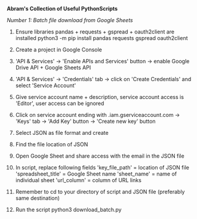 **Abram's Collection of Useful  PythonScripts**



_Number 1: Batch file download from Google Sheets_

1. Ensure libraries pandas + requests + gspread + oauth2client are installed
   python3 -m pip install pandas requests gspread oauth2client

2. Create a project in Google Console
  
3. 'API & Services' -> 'Enable APIs and Services' button -> enable Google Drive API + Google Sheets API

4. 'API & Services' -> 'Credentials' tab -> click on 'Create Credentials' and select 'Service Account'
   
5. Give service account name + description, service account access is 'Editor', user access can be ignored

6. Click on service account ending with .iam.gserviceaccount.com -> 'Keys' tab -> 'Add Key' button -> 'Create new key' button

7. Select JSON as file format and create

8. Find the file location of JSON

9. Open Google Sheet and share access with the email in the JSON file

10. In script, replace following fields
    'key_file_path' = location of JSON file
    'spreadsheet_title' = Google Sheet name
    'sheet_name' = name of individual sheet
    'url_column' = column of URL links

11. Remember to cd to your directory of script and JSON file (preferably same destination)

12. Run the script
    python3 download_batch.py


